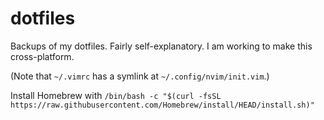 # dotfiles
Backups of my dotfiles. Fairly self-explanatory. I am working to make this cross-platform. 

(Note that `~/.vimrc` has a symlink at `~/.config/nvim/init.vim`.) 

Install Homebrew with `/bin/bash -c "$(curl -fsSL https://raw.githubusercontent.com/Homebrew/install/HEAD/install.sh)"`

